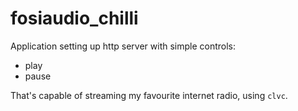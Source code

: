 # fosiaudio_chilli

Application setting up http server with simple controls:
 * play
 * pause

That's capable of streaming my favourite internet radio, using `clvc`.